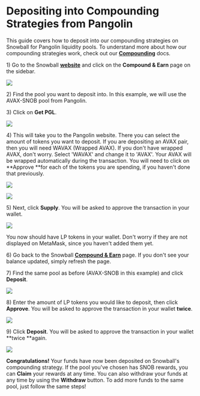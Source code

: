 # Depositing into Compounding Strategies from Pangolin

This guide covers how to deposit into our compounding strategies on Snowball for Pangolin liquidity pools. To understand more about how our compounding strategies work, check out our [**Compounding**](../../products/compounding.md) docs.

1\) Go to the Snowball [**website**](https://app.snowball.network) and click on the **Compound & Earn** page on the sidebar.

![](<../../.gitbook/assets/Screen Shot 2021-08-02 at 7.41.52 PM.png>)

2\) Find the pool you want to deposit into. In this example, we will use the AVAX-SNOB pool from Pangolin.&#x20;

3\) Click on **Get PGL**.

![](<../../.gitbook/assets/Screen Shot 2021-08-03 at 10.41.07 AM.png>)

4\) This will take you to the Pangolin website. There you can select the amount of tokens you want to deposit. If you are depositing an AVAX pair, then you will need WAVAX (Wrapped AVAX). If you don't have wrapped AVAX, don't worry. Select 'WAVAX' and change it to 'AVAX'. Your AVAX will be wrapped automatically during the transaction. You will need to click on **Approve **for each of the tokens you are spending, if you haven't done that previously.

![](<../../.gitbook/assets/Screen Shot 2021-08-03 at 10.46.40 AM (1).png>)

![](<../../.gitbook/assets/Screen Shot 2021-08-03 at 10.46.52 AM (1).png>)

5\) Next, click **Supply**. You will be asked to approve the transaction in your wallet.

![](<../../.gitbook/assets/Screen Shot 2021-08-03 at 10.47.18 AM.png>)

You now should have LP tokens in your wallet. Don't worry if they are not displayed on MetaMask, since you haven't added them yet.

6\) Go back to the Snowball [**Compound & Earn**](https://app.snowball.network/compound-and-earn) page. If you don't see your balance updated, simply refresh the page.

7\) Find the same pool as before (AVAX-SNOB in this example) and click **Deposit**.

![](<../../.gitbook/assets/Screen Shot 2021-08-03 at 10.49.09 AM.png>)

8\) Enter the amount of LP tokens you would like to deposit, then click **Approve**. You will be asked to approve the transaction in your wallet **twice**.

![](<../../.gitbook/assets/Screen Shot 2021-08-26 at 12.33.31 PM.png>)

9\) Click **Deposit**. You will be asked to approve the transaction in your wallet **twice **again.

![](<../../.gitbook/assets/Screen Shot 2021-08-26 at 12.33.41 PM.png>)

**Congratulations!** Your funds have now been deposited on Snowball's compounding strategy. If the pool you've chosen has SNOB rewards, you can **Claim** your rewards at any time. You can also withdraw your funds at any time by using the **Withdraw** button. To add more funds to the same pool, just follow the same steps!
